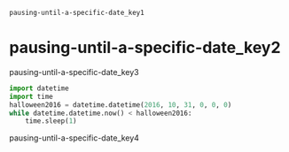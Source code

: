 ```ngMeta
pausing-until-a-specific-date_key1
```
# pausing-until-a-specific-date_key2
pausing-until-a-specific-date_key3

```python
import datetime
import time
halloween2016 = datetime.datetime(2016, 10, 31, 0, 0, 0)
while datetime.datetime.now() < halloween2016:
    time.sleep(1)
```
pausing-until-a-specific-date_key4